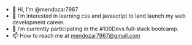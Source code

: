 - 👋 Hi, I’m @mendozar7967
- 👀 I’m interested in learning css and javascript to land launch my web development career.
- 🌱 I’m currently participating in the #100Devs full-stack bootcamp.
- 📫 How to reach me at mendozar7967@gmail.com

<!---
mendozar7967/mendozar7967 is a ✨ special ✨ repository because its `README.md` (this file) appears on your GitHub profile.
You can click the Preview link to take a look at your changes.
--->
